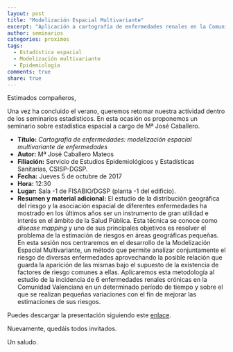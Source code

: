 ```yaml
---
layout: post
title: "Modelización Espacial Multivariante"
excerpt: "Aplicación a cartografía de enfermedades renales en la Comunidad Valenciana"
author: seminarios
categories: proximos
tags:
  - Estadística espacial
  - Modelización multivariante
  - Epidemiología
comments: true
share: true
---
```


Estimados compañeros,

Una vez ha concluido el verano, queremos retomar nuestra actividad dentro de los seminarios estadísticos. En esta ocasión os proponemos un seminario sobre estadística espacial a cargo de Mª José Caballero.

- **Título:** _Cartografía de enfermedades: modelización espacial multivariante de enfermedades_
- **Autor:** Mª José Caballero Mateos
- **Filiación:** Servicio de Estudios Epidemiológicos y Estadísticas Sanitarias, CSISP-DGSP.
- **Fecha:** Jueves 5 de octubre de 2017
- **Hora:** 12:30
- **Lugar:** Sala -1 de FISABIO/DGSP (planta -1 del edificio).
- **Resumen y material adicional:** El estudio de la distribución geográfica del riesgo y la asociación espacial de diferentes enfermedades ha mostrado en los últimos años ser un instrumento de gran utilidad e interés en el ámbito de la Salud Pública. Esta técnica se conoce como *disease mapping* y uno de sus principales objetivos es resolver el problema de la estimación de riesgos en áreas geográficas pequeñas. En esta sesión nos centraremos en el desarrollo de la Modelización Espacial Multivariante, un método que permite analizar conjuntamente el riesgo de diversas enfermedades aprovechando la posible relación que guarda la aparición de las mismas bajo el supuesto de la existencia de factores de riesgo comunes a ellas. Aplicaremos esta metodología al estudio de la incidencia de 6 enfermedades renales crónicas en la Comunidad Valenciana en un determinado período de tiempo y sobre el que se realizan pequeñas variaciones con el fin de mejorar las estimaciones de sus riesgos.

Puedes descargar la presentación siguiendo este [enlace](https://github.com/fisabio/seminarios_estadisticos/raw/master/presentaciones/2017-10-05-presentacion.pdf).

Nuevamente, quedáis todos invitados.

Un saludo.
